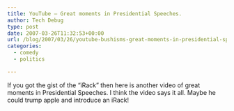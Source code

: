 ```yaml
---
title: YouTube – Great moments in Presidential Speeches.
author: Tech Debug
type: post
date: 2007-03-26T11:32:53+00:00
url: /blog/2007/03/26/youtube-bushisms-great-moments-in-presidential-speeches/
categories:
  - comedy
  - politics

---
```

If you got the gist of the &#8220;iRack&#8221; then here is another video of great moments in Presidential Speeches. I think the video says it all. Maybe he could trump apple and introduce an iRack!